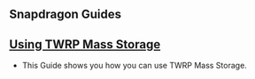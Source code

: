 ## Snapdragon Guides

## [Using TWRP Mass Storage](Mass-Storage/README.md)

  - This Guide shows you how you can use TWRP Mass Storage.

